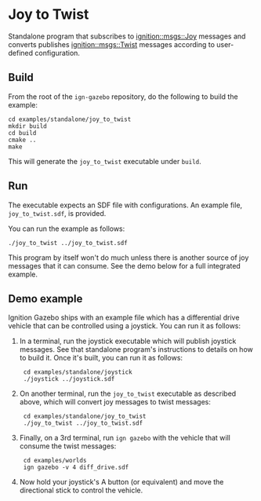 # Joy to Twist

Standalone program that subscribes to
[ignition::msgs::Joy](https://gazebosim.org/api/msgs/5.6/classignition_1_1msgs_1_1Joy.html)
messages and converts publishes
[ignition::msgs::Twist](https://gazebosim.org/api/msgs/5.6/classignition_1_1msgs_1_1Twist.html)
messages according to user-defined configuration.

## Build

From the root of the `ign-gazebo` repository, do the following to build the example:

~~~
cd examples/standalone/joy_to_twist
mkdir build
cd build
cmake ..
make
~~~

This will generate the `joy_to_twist` executable under `build`.

## Run

The executable expects an SDF file with configurations.
An example file, `joy_to_twist.sdf`, is provided.

You can run the example as follows:

    ./joy_to_twist ../joy_to_twist.sdf

This program by itself won't do much unless there is another source of joy
messages that it can consume. See the demo below for a full integrated example.

## Demo example

Ignition Gazebo ships with an example file which has a differential drive vehicle
that can be controlled using a joystick. You can run it as follows:

1. In a terminal, run the joystick executable which will publish joystick
   messages. See that standalone program's instructions to details on how
   to build it. Once it's built, you can run it as follows:

        cd examples/standalone/joystick
        ./joystick ../joystick.sdf

1. On another terminal, run the `joy_to_twist` executable as described above,
   which will convert joy messages to twist messages:

        cd examples/standalone/joy_to_twist
        ./joy_to_twist ../joy_to_twist.sdf

1. Finally, on a 3rd terminal, run `ign gazebo` with the vehicle that will
   consume the twist messages:

        cd examples/worlds
        ign gazebo -v 4 diff_drive.sdf

1. Now hold your joystick's A button (or equivalent) and move the directional
   stick to control the vehicle.

